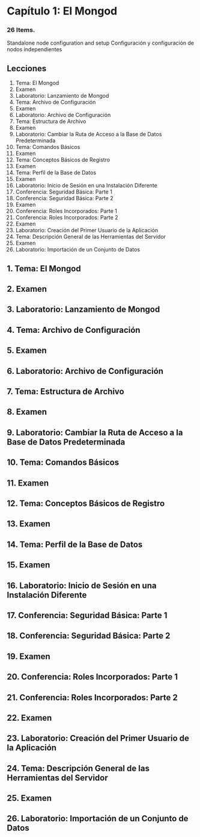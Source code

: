 # Capítulo 1: El Mongod

### 26 Items.

Standalone node configuration and setup
Configuración y configuración de nodos independientes


## Lecciones

1. Tema: El Mongod
2. Examen
3. Laboratorio: Lanzamiento de Mongod
4. Tema: Archivo de Configuración
5. Examen
6. Laboratorio: Archivo de Configuración
7. Tema: Estructura de Archivo
8. Examen
9. Laboratorio: Cambiar la Ruta de Acceso a la Base de Datos Predeterminada
10. Tema: Comandos Básicos
11. Examen
12. Tema: Conceptos Básicos de Registro
13. Examen
14. Tema: Perfil de la Base de Datos
15. Examen
16. Laboratorio: Inicio de Sesión en una Instalación Diferente
17. Conferencia: Seguridad Básica: Parte 1
18. Conferencia: Seguridad Básica: Parte 2
19. Examen
20. Conferencia: Roles Incorporados: Parte 1
21. Conferencia: Roles Incorporados: Parte 2
22. Examen
23. Laboratorio: Creación del Primer Usuario de la Aplicación
24. Tema: Descripción General de las Herramientas del Servidor
25. Examen
26. Laboratorio: Importación de un Conjunto de Datos


## 1. Tema: El Mongod

## 2. Examen

## 3. Laboratorio: Lanzamiento de Mongod

## 4. Tema: Archivo de Configuración

## 5. Examen

## 6. Laboratorio: Archivo de Configuración

## 7. Tema: Estructura de Archivo

## 8. Examen

## 9. Laboratorio: Cambiar la Ruta de Acceso a la Base de Datos Predeterminada

## 10. Tema: Comandos Básicos

## 11. Examen

## 12. Tema: Conceptos Básicos de Registro

## 13. Examen

## 14. Tema: Perfil de la Base de Datos

## 15. Examen

## 16. Laboratorio: Inicio de Sesión en una Instalación Diferente

## 17. Conferencia: Seguridad Básica: Parte 1

## 18. Conferencia: Seguridad Básica: Parte 2

## 19. Examen

## 20. Conferencia: Roles Incorporados: Parte 1

## 21. Conferencia: Roles Incorporados: Parte 2

## 22. Examen

## 23. Laboratorio: Creación del Primer Usuario de la Aplicación

## 24. Tema: Descripción General de las Herramientas del Servidor

## 25. Examen

## 26. Laboratorio: Importación de un Conjunto de Datos
